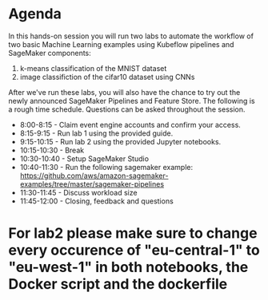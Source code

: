 # Agenda

In this hands-on session you will run two labs to automate the workflow of two basic Machine Learning examples using Kubeflow pipelines and SageMaker components:  
1. k-means classification of the MNIST dataset
1. image classifiction of the cifar10 dataset using CNNs

After we've run these labs, you will also have the chance to try out the newly announced SageMaker Pipelines and Feature Store. 
The following is a rough time schedule. Questions can be asked throughout the session.

* 8:00-8:15   - Claim event engine accounts and confirm your access.   
* 8:15-9:15   - Run lab 1 using the provided guide.  
* 9:15-10:15  - Run lab 2 using the provided Jupyter notebooks.  
* 10:15-10:30 - Break  
* 10:30-10:40 - Setup SageMaker Studio   
* 10:40-11:30 - Run the following sagemaker example:  
https://github.com/aws/amazon-sagemaker-examples/tree/master/sagemaker-pipelines  
* 11:30-11:45 - Discuss workload size  
* 11:45-12:00 - Closing, feedback and questions


# For lab2 please make sure to change every occurence of "eu-central-1" to "eu-west-1" in both notebooks, the Docker script and the dockerfile
